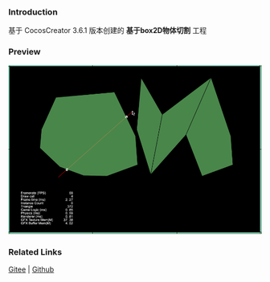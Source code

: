 ### Introduction

基于 CocosCreator 3.6.1 版本创建的 **基于box2D物体切割** 工程

### Preview
![image](../../../gif/202211/2022110301.gif)

### Related Links
[Gitee](https://gitee.com/mirrors_cocos-creator/cocos-example-physics/tree/v3.x/2d/box2d/assets/cases/demo) | [Github](https://github.com/cocos/cocos-example-physics/tree/v3.x/2d/box2d/assets/cases/demo)